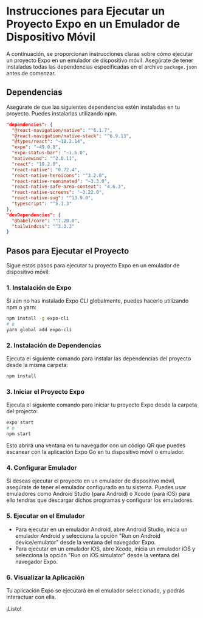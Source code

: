 # Instrucciones para Ejecutar un Proyecto Expo en un Emulador de Dispositivo Móvil

A continuación, se proporcionan instrucciones claras sobre cómo ejecutar un proyecto Expo en un emulador de dispositivo móvil. Asegúrate de tener instaladas todas las dependencias especificadas en el archivo `package.json` antes de comenzar.

## Dependencias

Asegúrate de que las siguientes dependencias estén instaladas en tu proyecto. Puedes instalarlas utilizando npm.

```json
"dependencies": {
  "@react-navigation/native": "^6.1.7",
  "@react-navigation/native-stack": "^6.9.13",
  "@types/react": "~18.2.14",
  "expo": "~49.0.8",
  "expo-status-bar": "~1.6.0",
  "nativewind": "^2.0.11",
  "react": "18.2.0",
  "react-native": "0.72.4",
  "react-native-heroicons": "^3.2.0",
  "react-native-reanimated": "~3.3.0",
  "react-native-safe-area-context": "4.6.3",
  "react-native-screens": "~3.22.0",
  "react-native-svg": "^13.9.0",
  "typescript": "^5.1.3"
},
"devDependencies": {
  "@babel/core": "^7.20.0",
  "tailwindcss": "^3.3.2"
}
```

## Pasos para Ejecutar el Proyecto

Sigue estos pasos para ejecutar tu proyecto Expo en un emulador de dispositivo móvil:

### 1. Instalación de Expo

Si aún no has instalado Expo CLI globalmente, puedes hacerlo utilizando npm o yarn:

```bash
npm install -g expo-cli
# o
yarn global add expo-cli
```

### 2. Instalación de Dependencias

Ejecuta el siguiente comando para instalar las dependencias del proyecto desde la misma carpeta:

```bash
npm install
```

### 3. Iniciar el Proyecto Expo

Ejecuta el siguiente comando para iniciar tu proyecto Expo desde la carpeta del projecto:

```bash
expo start
# o
npm start
```

Esto abrirá una ventana en tu navegador con un código QR que puedes escanear con la aplicación Expo Go en tu dispositivo móvil o emulador.

### 4. Configurar Emulador

Si deseas ejecutar el proyecto en un emulador de dispositivo móvil, asegúrate de tener el emulador configurado en tu sistema. Puedes usar emuladores como Android Studio (para Android) o Xcode (para iOS)
para ello tendras que descargar dichos programas y configurar los emuladores.

### 5. Ejecutar en el Emulador

- Para ejecutar en un emulador Android, abre Android Studio, inicia un emulador Android y selecciona la opción "Run on Android device/emulator" desde la ventana del navegador Expo.
- Para ejecutar en un emulador iOS, abre Xcode, inicia un emulador iOS y selecciona la opción "Run on iOS simulator" desde la ventana del navegador Expo.

### 6. Visualizar la Aplicación

Tu aplicación Expo se ejecutará en el emulador seleccionado, y podrás interactuar con ella.

¡Listo!
